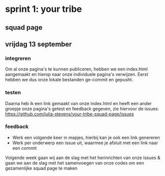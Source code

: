 # sprint 1: your tribe 
## squad page

## vrijdag 13 september 
### integreren 
Om al onze pagina's te kunnen publiceren, hebben we een index.html aangemaakt en hierop naar onze individuele pagina's verwijzen. Eerst hebben we dus onze lokale bestanden ge-commit en gepusht. 

### testen 
Daarna heb ik een link gemaakt van onze index.html en heeft een ander groepje onze pagina's getest en feedback gegeven, zie hiervoor de issues: https://github.com/julia-stevens/your-tribe-squad-page/issues

### feedback 
* Werk een volgende keer in mapjes, hierbij kan je ook een link genereren 
* Werk per onderwerp een issue uit, waarmee je afsluit met een link naar een commit

Volgende week gaan wij aan de slag met het herinrichten van onze issues & gaan we aan de slag met het samenvoegen van onze codes om een gezamenlijke squad page te maken